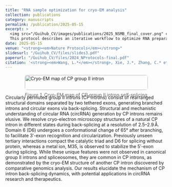 ```yaml
---
title: "RNA sample optimization for cryo-EM analysis"
collection: publications
category: manuscripts
permalink: /publication/2025-05-15
excerpt: >
  <img src="/Guihub_CV/images/publications/2025_NSMB_final_cover.png" class="pub-thumb" alt="Cryo-EM density">
  This protocol describes an iterative workflow to optimize RNA preparation conditions for cryo-EM analysis. Cryo-EM data processing to resolve RNA conformational changes and modeling into cryo-EM density are also described.
date: 2025-05-15
venue: "<strong><em>Nature Protocols</em></strong>"
slidesurl: "/Guihub_CV/files/slides3.pdf"
paperurl: "/Guihub_CV/files/2024_NProtocols-final.pdf"
citation: '<strong><em>Wang, L.*</em></strong>, Xie, J.*, Zhang, C.* et al. Structural basis of circularly permuted group II intron self-splicing. <strong><em>Nat Struct Mol Biol</em></strong> 32, 1091–1100 (2025). https://doi.org/10.1038/s41594-025-01484-x'
---
```


<!-- 单图展示 -->
<style>
  .figure-single {
    display: flex;
    justify-content: center;
    margin: 16px 0;
  }
  .figure-single img {
  width: 100%;
  max-width: 1200px; /* 上限更大 */
  height: auto;
  border: 1px solid #e5e7eb;
  border-radius: 8px;
  }
  .figcaption {
    font-size: 0.9rem;
    color: #666;
    text-align: center;
    margin-top: 6px;
  }
</style>

<div class="figure-single">
  <div>
    <img src="{{ '/images/publications/Cte.png' | relative_url }}" alt="Cryo-EM map of CP group II intron">
    <div class="figcaption"><em>Figure 1.</em> Cryo-EM map of CP group II intron self-splicing</div>
  </div>
</div>

Circularly permuted group II introns (CP introns) consist of rearranged structural domains separated by two tethered exons, generating branched introns and circular exons via back-splicing. Structural and mechanistic understanding of circular RNA (circRNA) generation by CP introns remains elusive. We resolve cryo-electron microscopy structures of a natural CP intron in different states during back-splicing at a resolution of 2.5–2.9 Å. Domain 6 (D6) undergoes a conformational change of 65° after branching, to facilitate 3′-exon recognition and circularization. Previously unseen tertiary interactions compact the catalytic triad and D6 for splicing without protein, whereas a metal ion, M35, is observed to stabilize the 5′-exon during splicing. While these unique features were not observed in canonical group II introns and spliceosomes, they are common in CP introns, as demonstrated by the cryo-EM structure of another CP intron discovered by comparative genomics analysis. Our results elucidate the mechanism of CP intron back-splicing dynamics, with potential applications in circRNA research and therapeutics.

